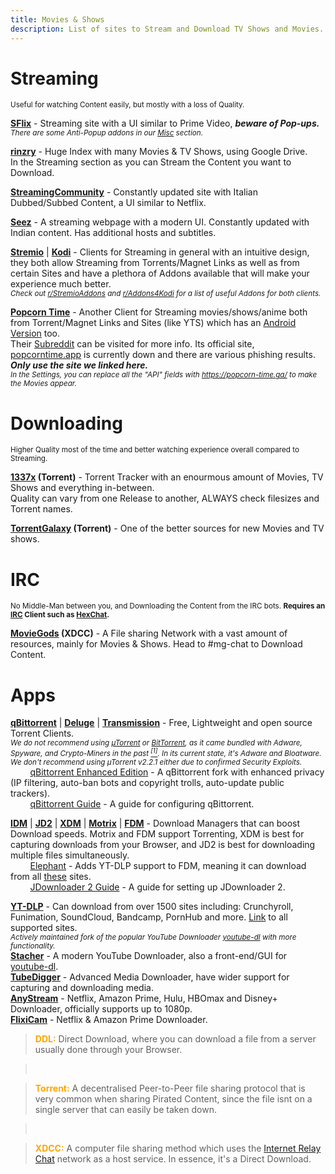 ```yaml
---
title: Movies & Shows
description: List of sites to Stream and Download TV Shows and Movies.
---
```


# Streaming

<small>Useful for watching Content easily, but mostly with a loss of Quality.</small>

[**SFlix**](https://sflix.to/home) - Streaming site with a UI similar to Prime Video, **_beware of Pop-ups._**  
*<small>There are some Anti-Popup addons in our <a target="_self" href="/Utilities/Misc">Misc</a> section.</small>*

[**rinzry**](https://rinzry.stream/) - Huge Index with many Movies & TV Shows, using Google Drive.  
In the Streaming section as you can Stream the Content you want to Download.

[**StreamingCommunity**](https://streamingcommunity.codes/) - Constantly updated site with Italian Dubbed/Subbed Content, a UI similar to Netflix.

[**Seez**](https://seez.su) - A streaming webpage with a modern UI. Constantly updated with Indian content. Has additional hosts and subtitles.

[**Stremio**](https://stremio.com/) | [**Kodi**](https://kodi.tv/) - Clients for Streaming in general with an intuitive design, they both allow Streaming from Torrents/Magnet Links as well as from certain Sites and have a plethora of Addons available that will make your experience much better.  
*<small>Check out [r/StremioAddons](https://www.reddit.com/r/StremioAddons/) and [r/Addons4Kodi](https://www.reddit.com/r/Addons4Kodi/) for a list of useful Addons for both clients.</small>*

[**Popcorn Time**](https://github.com/popcorn-official/popcorn-desktop) - Another Client for Streaming movies/shows/anime both from Torrent/Magnet Links and Sites (like YTS) which has an [Android Version](https://github.com/popcorn-official/popcorn-android) too.  
Their [Subreddit](https://PopCornTimeApp.reddit.com/) can be visited for more info. Its official site, [popcorntime.app](https://popcorntime.app) is currently down and there are various phishing results.  
**_Only use the site we linked here._**  
*<small>In the Settings, you can replace all the "API" fields with https://popcorn-time.ga/ to make the Movies appear.</small>*

# Downloading

<small>Higher Quality most of the time and better watching experience overall compared to Streaming.</small>

**[1337x](https://1337x.to) (Torrent)** - Torrent Tracker with an enourmous amount of Movies, TV Shows and everything in-between.  
Quality can vary from one Release to another, ALWAYS check filesizes and Torrent names.  

**[TorrentGalaxy](https://torrentgalaxy.to/) (Torrent)** - One of the better sources for new Movies and TV shows.

# IRC

<small>No Middle-Man between you, and Downloading the Content from the IRC bots. <b>Requires an [IRC](https://wikipedia.org/wiki/Internet_Relay_Chat) Client such as [HexChat](https://hexchat.github.io/).</b></small>

**[MovieGods](irc://irc.abjects.net/MOVIEGODS) (XDCC)** - A File sharing Network with a vast amount of resources, mainly for Movies & Shows. Head to #mg-chat to Download Content.

# Apps

[**qBittorrent**](https://www.qbittorrent.org) | [**Deluge**](https://www.deluge-torrent.org) | [**Transmission**](https://transmissionbt.com/) - Free, Lightweight and open source Torrent Clients.  
*<small>We do not recommend using [µTorrent](https://www.utorrent.com) or [BitTorrent](https://www.bittorrent.com/), as it came bundled with Adware, Spyware, and Crypto-Miners in the past [<sup>[1]</sup>](https://www.trustedreviews.com/news/utorrent-silently-installing-bundled-bitcoin-mining-software-2931825). In its current state, it's Adware and Bloatware. We don't recommend using µTorrent v2.2.1 either due to confirmed Security Exploits.</small>*  
&nbsp;&nbsp;&nbsp;&nbsp;&nbsp;&nbsp;&nbsp;&nbsp;[qBittorrent Enhanced Edition](https://github.com/c0re100/qBittorrent-Enhanced-Edition/blob/-/README.md) - A qBittorrent fork with enhanced privacy (IP filtering, auto-ban bots and copyright trolls, auto-update public trackers).  
&nbsp;&nbsp;&nbsp;&nbsp;&nbsp;&nbsp;&nbsp;&nbsp;[qBittorrent Guide](https://gitlab.com/ZediAlreadyTaken/guides/-/blob/main/qbittorrent.md) - A guide for configuring qBittorrent.  

[**IDM**](https://www.internetdownloadmanager.com/) | [**JD2**](https://jdownloader.org/jdownloader2) | [**XDM**](https://xtremedownloadmanager.com/) | [**Motrix**](https://motrix.app/) | [**FDM**](https://www.freedownloadmanager.org/) - Download Managers that can boost Download speeds. Motrix and FDM support Torrenting, XDM is best for capturing downloads from your Browser, and JD2 is best for downloading multiple files simultaneously.  
&nbsp;&nbsp;&nbsp;&nbsp;&nbsp;&nbsp;&nbsp;&nbsp;[Elephant](https://github.com/meowcateatrat/elephant) - Adds YT-DLP support to FDM, meaning it can download from all [these](https://github.com/yt-dlp/yt-dlp/blob/master/supportedsites.md) sites.  
&nbsp;&nbsp;&nbsp;&nbsp;&nbsp;&nbsp;&nbsp;&nbsp;[JDownloader 2 Guide](https://gitlab.com/ZediAlreadyTaken/guides/-/blob/main/jdownloader2.md) - A guide for setting up JDownloader 2.

[**YT-DLP**](https://github.com/yt-dlp/yt-dlp) - Can download from over 1500 sites including: Crunchyroll, Funimation, SoundCloud, Bandcamp, PornHub and more. [Link](https://github.com/yt-dlp/yt-dlp/blob/master/supportedsites.md) to all supported sites.  
*<small>Actively maintained fork of the popular YouTube Downloader [youtube-dl](https://ytdl-org.github.io/youtube-dl/) with more functionality.</small>*  
[**Stacher**](https://stacher.io/) - A modern YouTube Downloader, also a front-end/GUI for [youtube-dl](https://ytdl-org.github.io/youtube-dl/).  
[**TubeDigger**](https://www.tubedigger.com/index.html) - Advanced Media Downloader, have wider support for capturing and downloading media.  
[**AnyStream**](https://www.redfox.bz/anystream.html) - Netflix, Amazon Prime, Hulu, HBOmax and Disney+ Downloader, officially supports up to 1080p.   
[**FlixiCam**](https://www.flixicam.com/) - Netflix & Amazon Prime Downloader. 

> <span style="color:orange">**DDL:**</span> Direct Download, where you can download a file from a server usually done through your Browser.    

> &nbsp;
  
> <span style="color:orange">**Torrent:**</span> A decentralised Peer-to-Peer file sharing protocol that is very common when sharing Pirated Content, since the file isnt on a single server that can easily be taken down.

> &nbsp;

> <span style="color:orange">**XDCC:**</span> A computer file sharing method which uses the [Internet Relay Chat](https://wikipedia.org/wiki/Internet_Relay_Chat) network as a host service. In essence, it's a Direct Download.
